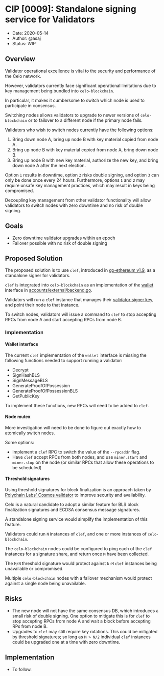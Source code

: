 # CIP [0009]: Standalone signing service for Validators

- Date: 2020-05-14
- Author: @asaj
- Status: WIP

## Overview

Validator operational excellence is vital to the security and performance of the Celo network.

However, validators currently face significant operational limitations due to key management being bundled into `celo-blockchain`.

In particular, it makes it cumbersome to switch which node is used to participate in consensus.

Switching nodes allows validators to upgrade to newer versions of `celo-blockchain` or to failover to a different node if the primary node fails.

Validators who wish to switch nodes currently have the following options:

1. Bring down node A, bring up node B with key material copied from node A.
2. Bring up node B with key material copied from node A, bring down node B.
3. Bring up node B with new key material, authorize the new key, and bring down node A after the next election.

Option `1` results in downtime, option `2` risks double signing, and option `3` can only be done once every 24 hours.
Furthermore, options `1` and `2` may require unsafe key management practices, which may result in keys being compromised.

Decoupling key management from other validator functionality will allow validators to switch nodes with zero downtime and no risk of double signing.

## Goals

- Zero downtime validator upgrades within an epoch
- Failover possible with no risk of double signing

## Proposed Solution

The proposed solution is to use `clef`, introduced in [go-ethereum v1.9](https://blog.ethereum.org/2019/07/10/geth-v1-9-0/), as a standalone signer for validators.

`clef` is integrated into `celo-blockchain` as an implementation of the [wallet](https://github.com/celo-org/celo-blockchain/blob/3caca596d1ff23a9faf5339f108c993f38bfa743/accounts/accounts.go#L50) interface in [accounts/external/backend.go](https://github.com/celo-org/celo-blockchain/blob/master/accounts/external/backend.go).

Validators will run a `clef` instance that manages their [validator signer key](https://docs.celo.org/validator-guide/summary/detailed#authorized-validator-signers), and point their node to that instance.

To switch nodes, validators will issue a command to `clef` to stop accepting RPCs from node A and start accepting RPCs from node B.

### Implementation

#### Wallet interface
The current `clef` implementation of the `wallet` interface is missing the following functions needed to support running a validator:
- Decrypt
- SignHashBLS
- SignMessageBLS
- GenerateProofOfPossession
- GenerateProofOfPossessionBLS
- GetPublicKey

To implement these functions, new RPCs will need to be added to `clef`.

#### Node mutex
More investigation will need to be done to figure out exactly how to atomically switch nodes.

Some options:

- Implement a `clef` RPC to switch the value of the `--rpcaddr` flag.
- Have `clef` accept RPCs from both nodes, and use `miner.start` and `miner.stop` on the node (or similar RPCs that allow these operations to be scheduled)

#### Threshold signatures
Using threshold signatures for block finalization is an approach taken by [Polychain Labs' Cosmos validator](https://blog.polychainlabs.com/tendermint/2020/03/26/threshold-validator-for-tendermint.html) to improve security and availability.

Celo is a natural candidate to adopt a similar feature for BLS block finalization signatures and ECDSA consensus message signatures.

A standalone signing service would simplify the implementation of this feature.

Validators could run `N` instances of `clef`, and one or more instances of `celo-blockchain`.

The `celo-blockchain` nodes could be configured to ping each of the `clef` instances for a signature share, and return once `M` have been collected.

The `M/N` threshold signature would protect against `N-M` `clef` instances being unavailable or compromised.

Multiple `celo-blockchain` nodes with a failover mechanism would protect against a single node being unavailable.

## Risks

- The new node will not have the same consensus DB, which introduces a small risk of double signing. One option to mitigate this is for `clef` to stop accepting RPCs from node A and wait a block before accepting RPs from node B.
- Upgrades to `clef` may still require key rotations. This could be mitigated by threshold signatures; so long as `M > N/2` individual `clef` instances could be upgraded one at a time with zero downtime.

## Implementation

* To follow.
